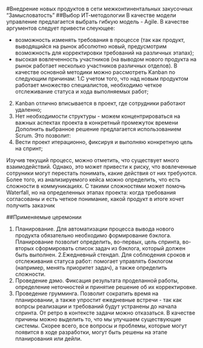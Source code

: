 #Внедрение новых продуктов в сети межконтинентальных закусочных “Замысловатость”
##Выбор ИТ-методологии
В качестве модели управление предлагается выбрать гибкую модель - Agile. 
В качестве аргументов следует привести слеующее:
 - возможность изменять требования в процессе (так как продукт, выводящийся на рынок абсолютно новый, предусмотрим возможность для корректировки требований на различных этапах);
 - высокая вовлеченность участников (на выводом нового продукта на рынок работает несколько участников различных отделов).
В качестве основной методики можно рассмотреть Kanban по следующим причинам:
1.С учетом того, что над новым продуктом работает множество специалистов, необходимо четкое отслеживание статуса и хода выполняемых работ;
2. Kanban отлично вписывается в проект, где сотрудники работают удаленно;
3. Нет необходимости структуры - можем концентрироваться на важных аспектах проекта в конкретный промежуток времени
Дополнить выбранное решение предлагается использованием Scrum. Это позволит:
1. Вести проект итерационно, фиксируя и выполняю конкретную цель на спринт;

Изучив текущий процесс, можно отметить, что существует много взаимодействий. 
Однако, это может привести к риску, что вовлеченные сотруники могут перестать понимать, какие действия от них требуются. Более того, из анализируемого кейса можно определить, что есть сложности в коммуникациях.
С такими сложностями может помочь Waterfall, но на определенных этапах проекта: когда требования согласованы и есть четкое понимание, какой продукт в итоге хочет получить заказчик

##Применяемые церемонии
1. Планирование. Для автоматизации процесса вывода нового продукта обязательно необходимо формирование бэклога. 
Планирование позволит определить, во-первых, цель спринта, во-вторых сформировать список задач из бэклога, который должен быть выполнен.
2.Ежедневный стендап. Для соблюдения сроков и отслеживания статуса работ: помогает управлять бэклогом (например, менять приоритет задач), а также определить сложности.
3. Проведение дэмо. Фиксация результата проделанной работы, определение неточностей и принятие решение об их корректировке.
4. Проведение грумминга. Позволит сократить время на планировании, а также упростит ежедневные встречи - так как вопрсы реализации и требований будут устранены до начала спринта.
От ретро в контексте задачи можно отказаться. В качестве причины можно выделить то, что мы улучшаем существующие системы. Скорее всего, все вопросы и проблемы, которые могут появится в ходе разработки, могут быть решены на этапе планирования или дейли.

